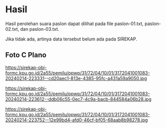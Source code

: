 # Hasil

Hasil perolehan suara paslon dapat dilihat pada file paslon-01.txt, paslon-02.txt, dan paslon-03.txt.

Jika tidak ada, artinya data tersebut belum ada pada SIREKAP.

## Foto C Plano

https://sirekap-obj-formc.kpu.go.id/2a55/pemilu/ppwp/31/72/04/10/01/3172041001083-20240214-223331--cd20aec1-813e-4385-95fc-a431a59a9050.jpg

https://sirekap-obj-formc.kpu.go.id/2a55/pemilu/ppwp/31/72/04/10/01/3172041001083-20240214-223612--ddb06c55-0ec7-4c9a-bacb-844584a06b28.jpg

https://sirekap-obj-formc.kpu.go.id/2a55/pemilu/ppwp/31/72/04/10/01/3172041001083-20240214-223752--12e99bd4-afd0-46cf-bf05-68aab8b98278.jpg
